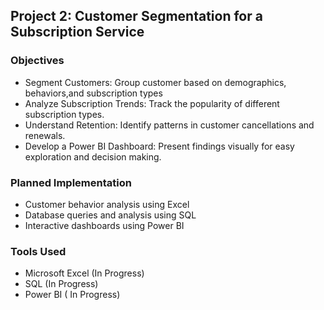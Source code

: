 ## Project 2: Customer Segmentation for a Subscription Service

### Objectives
- Segment Customers: Group customer based on demographics, behaviors,and subscription types
- Analyze Subscription Trends: Track the popularity of different subscription types.
- Understand Retention: Identify patterns in customer cancellations and renewals.
- Develop a Power BI Dashboard: Present findings visually for easy exploration and decision making.

### Planned Implementation
- Customer behavior analysis using Excel
- Database queries and analysis using SQL
- Interactive dashboards using Power BI

### Tools Used
- Microsoft Excel (In Progress)
- SQL (In Progress)
- Power BI ( In Progress)
